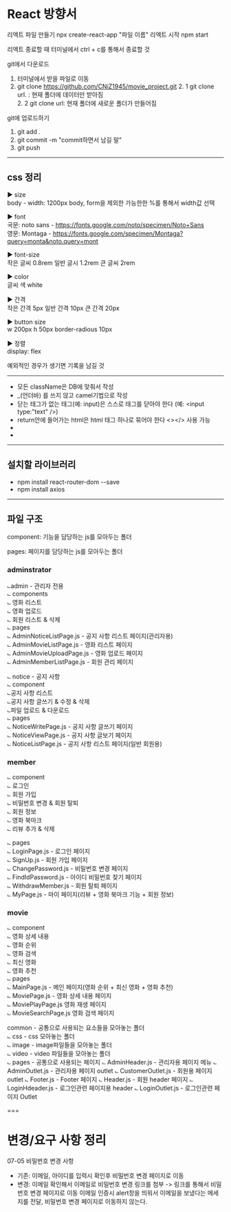 # React 방향서

리엑트 파일 만들기 npx create-react-app "파일 이름"
리엑트 시작 npm start


리엑트 종료할 때 터미널에서 ctrl + c를 통해서 종료할 것



git에서 다운로드
1. 터미널에서 받을 파일로 이동
2. git clone https://github.com/CNiZ1945/movie_project.git
    2. 1 git clone url. : 현재 폴더에 데이터만 받아짐    
    2. 2 git clone url: 현재 폴더에 새로운 폴더가 만들어짐    

git에 업로드하기
1. git add .
2. git commit -m "commit하면서 남길 말"
3. git push


------------------------------------------------------------------
## css 정리

► size    
body - width: 1200px
body, form을 제외한 가능한한 %를 통해서 width값 선택


► font    
국문: noto sans - https://fonts.google.com/noto/specimen/Noto+Sans    
영문: Montaga - https://fonts.google.com/specimen/Montaga?query=monta&noto.query=mont    


► font-size     
작은 글씨 0.8rem
일반 글시 1.2rem
큰 글씨 2rem

► color    
글씨 색 white


► 간격    
작은 간격 5px
일반 간격 10px
큰 간격 20px

► button size    
w 200px
h 50px
border-radious 10px

► 정렬   
display: flex

예외적인 경우가 생기면 기록을 남길 것

------------------------------------------------------------------
- 모든 className은 DB에 맞춰서 작성     
- _(언더바) 를 쓰지 않고 camel기법으로 작성     
- 닫는 태그가 없는 태그(예: input)은 스스로 태그를 닫아야 한다 (예: <input type:"text" />)
- return안에 들어가는 html은 html 태그 하나로 묶어야 한다 <></> 사용 가능
- 
- 

-------------------------------------------------------------
## 설치할 라이브러리
- npm install react-router-dom --save
- npm install axios

-------------------------------------------------------------
## 파일 구조

component: 기능을 담당하는 js를 모아두는 폴더     

pages: 페이지를 담당하는 js를 모아두는 폴더     

### adminstrator
⨽admin - 관리자 전용<br/>
    ⨽ components<br/>
        ⨽ 영화 리스트<br/>
        ⨽ 영화 업로드<br/>
        ⨽ 회원 리스트 & 삭제<br/>
    ⨽ pages<br/>
        ⨽ AdminNoticeListPage.js - 공지 사항 리스트 페이지(관리자용)<br/> 
        ⨽ AdminMovieListPage.js - 영화 리스트 페이지<br/>
        ⨽ AdminMovieUploadPage.js - 영화 업로드 페이지<br/>
        ⨽ AdminMemberListPage.js - 회원 관리 페이지<br/>

⨽ notice - 공지 사항<br/>
    ⨽ component<br/>
        ⨽공지 사항 리스트<br/>
        ⨽공지 사항 글쓰기 & 수정 & 삭제<br/>
        ⨽파일 업로드 & 다운로드<br/>
    ⨽ pages<br/>
        ⨽ NoticeWritePage.js - 공지 사항 글쓰기 페이지<br/>
        ⨽ NoticeViewPage.js - 공지 사항 글보기 페이지<br/>
        ⨽ NoticeListPage.js - 공지 사항 리스트 페이지(일반 회원용)<br/>

### member
⨽ component<br/>
    ⨽ 로그인<br/>
    ⨽ 회원 가입<br/>
    ⨽ 비밀번호 변경 & 회원 탈퇴<br/>
    ⨽ 회원 정보<br/>
    ⨽ 영화 북마크<br/>
    ⨽ 리뷰 추가 & 삭제<br/>

⨽ pages<br/>
    ⨽ LoginPage.js - 로그인 페이지<br/>
    ⨽ SignUp.js - 회원 가입 페이지<br/>
    ⨽ ChangePassword.js - 비밀번호 변경 페이지<br/>
    ⨽ FindIdPassword.js - 아이디 비밀번호 찾기 페이지<br/>
    ⨽ WithdrawMember.js - 회원 탈퇴 페이지<br/>
    ⨽ MyPage.js - 마이 페이지(리뷰 + 영화 북마크 기능 + 회원 정보)<br/>

### movie
⨽ component<br/>
    ⨽ 영화 상세 내용<br/>
    ⨽ 영화 순위<br/>
    ⨽ 영화 검색<br/>
    ⨽ 최신 영화<br/>
    ⨽ 영화 추천<br/>
⨽ pages<br/>
    ⨽ MainPage.js - 메인 페이지(영화 순위 + 최신 영화 + 영화 추천)<br/>
    ⨽ MoviePage.js - 영화 상세 내용 페이지<br/>
    ⨽ MoviePlayPage.js 영화 재생 페이지<br/>
    ⨽ MovieSearchPage.js 영화 검색 페이지<br/>

common - 공통으로 사용되는 요소들을 모아놓는 폴더<br/>
   ⨽ css - css 모아놓는 폴더<br/>
   ⨽ image - image파일들을 모아놓는 폴더<br/>
   ⨽ video - video 파일들을 모아놓는 폴더<br/>
   ⨽ pages - 공통으로 사용되는 페이지
      ⨽ AdminHeader.js - 관리자용 페이지 메뉴 
      ⨽ AdminOutlet.js - 관리자용 페이지 outlet
      ⨽ CustomerOutlet.js - 회원용 페이지 outlet
      ⨽ Footer.js - Footer 페이지
      ⨽ Header.js - 회원 header 페이지
      ⨽ LoginHdeader.js - 로그인관련 페이지용 header
      ⨽ LoginOutlet.js - 로그인관련 페이지 Outlet


===
# 변경/요구 사항 정리

07-05
비밀번호 변경 사항
- 기존: 이메일, 아이디를 입력시 확인후 비밀번호 변경 페이지로 이동
- 변경: 이메일 확인해서 이메일로 비밀번호 변경 링크를 첨부 -> 링크를 통해서 비밀번호 변경 페이지로 이동
이메일 인증시 alert창을 띄워서 이메일을 보냈다는 메세지를 전달, 비밀번호 변경 페이지로 이동하지 않는다.

